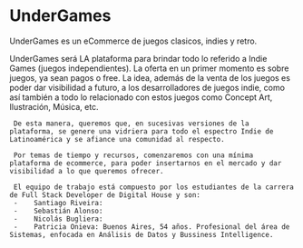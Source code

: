 # UnderGames
UnderGames es un eCommerce de juegos clasicos, indies y retro.

UnderGames será LA plataforma para brindar todo lo referido a Indie Games (juegos independientes).
     La oferta en un primer momento es sobre juegos, ya sean pagos o free.
     La idea, además de la venta de los juegos es poder dar visibilidad a futuro, a los desarrolladores de juegos indie, como así también a todo lo relacionado con estos juegos como Concept Art, Ilustración, Música, etc.

     De esta manera, queremos que, en sucesivas versiones de la plataforma, se genere una vidriera para todo el espectro Indie de Latinoamérica y se afiance una comunidad al respecto.

     Por temas de tiempo y recursos, comenzaremos con una mínima plataforma de ecommerce, para poder insertarnos en el mercado y dar visibilidad a lo que queremos ofrecer.
     
     El equipo de trabajo está compuesto por los estudiantes de la carrera de Full Stack Developer de Digital House y son:
     -    Santiago Riveira:
     -    Sebastián Alonso:
     -    Nicolás Bugliera:
     -    Patricia Onieva: Buenos Aires, 54 años. Profesional del área de Sistemas, enfocada en Análisis de Datos y Bussiness Intelligence. 

